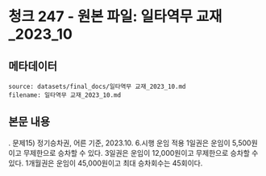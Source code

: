 # 청크 247 - 원본 파일: 일타역무 교재_2023_10

## 메타데이터

```
source: datasets/final_docs/일타역무 교재_2023_10.md
filename: 일타역무 교재_2023_10.md
```

## 본문 내용

.    문제15) 정기승차권, 어른 기준, 2023.10. 6.시행 운임 적용  1일권은 운임이 5,500원이고 무제한으로 승차할 수 있다. 3일권은 운임이 12,000원이고 무제한으로 승차할 수 있다. 1개월권은 운임이 45,000원이고 최대 승차회수는 45회이다.